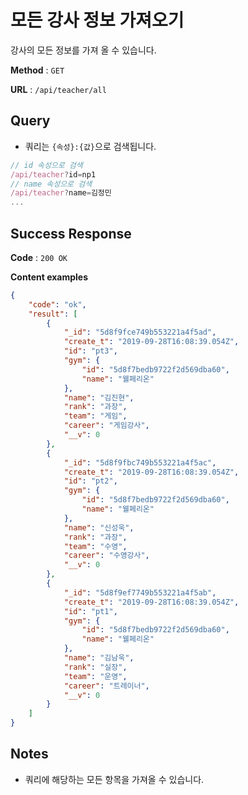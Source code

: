 # 모든 강사 정보 가져오기

강사의 모든 정보를 가져 올 수 있습니다.

**Method** : `GET`

**URL** : `/api/teacher/all`

## Query
* 쿼리는 `{속성}:{값}`으로 검색됩니다.
```javascript
// id 속성으로 검색
/api/teacher?id=np1
// name 속성으로 검색
/api/teacher?name=김정민
...
```

## Success Response

**Code** : `200 OK`

**Content examples**

```json
{
    "code": "ok",
    "result": [
        {
            "_id": "5d8f9fce749b553221a4f5ad",
            "create_t": "2019-09-28T16:08:39.054Z",
            "id": "pt3",
            "gym": {
                "id": "5d8f7bedb9722f2d569dba60",
                "name": "웰페리온"
            },
            "name": "김진현",
            "rank": "과장",
            "team": "게임",
            "career": "게임강사",
            "__v": 0
        },
        {
            "_id": "5d8f9fbc749b553221a4f5ac",
            "create_t": "2019-09-28T16:08:39.054Z",
            "id": "pt2",
            "gym": {
                "id": "5d8f7bedb9722f2d569dba60",
                "name": "웰페리온"
            },
            "name": "신성욱",
            "rank": "과장",
            "team": "수영",
            "career": "수영강사",
            "__v": 0
        },
        {
            "_id": "5d8f9ef7749b553221a4f5ab",
            "create_t": "2019-09-28T16:08:39.054Z",
            "id": "pt1",
            "gym": {
                "id": "5d8f7bedb9722f2d569dba60",
                "name": "웰페리온"
            },
            "name": "김남욱",
            "rank": "실장",
            "team": "운영",
            "career": "트레이너",
            "__v": 0
        }
    ]
}
```

## Notes
* 쿼리에 해당하는 모든 항목을 가져올 수 있습니다.